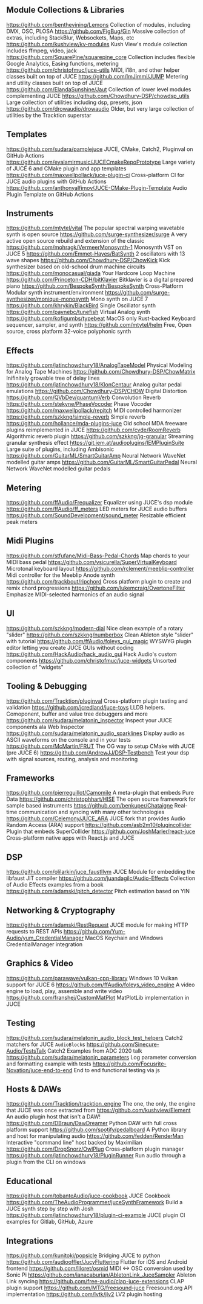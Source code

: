 ## Module Collections & Libraries

https://github.com/benthevining/Lemons Collection of modules, including DMX, OSC, PLOSA
https://github.com/FigBug/Gin Massive collection of extras, including StackBlur, Websockets, Maps, etc
https://github.com/kushview/kv-modules Kush View's module collection includes ffmpeg, video, jack
https://github.com/SquarePine/squarepine_core Collection includes flexible Google Analytics, Easing functions, metering
https://github.com/christofmuc/juce-utils MIDI, i18n, and other helper classes built on top of JUCE
https://github.com/ImJimmi/JUMP Metering and utility classes built on top of JUCE
https://github.com/ElandaSunshine/Jaut Collection of lower level modules complementing JUCE
https://github.com/Chowdhury-DSP/chowdsp_utils Large collection of utilities including dsp, presets, json
https://github.com/drowaudio/drowaudio Older, but very large collection of utilities by the Tracktion superstar 

## Templates

https://github.com/sudara/pamplejuce JUCE, CMake, Catch2, Pluginval on GitHub Actions
https://github.com/eyalamirmusic/JUCECmakeRepoPrototype Large variety of JUCE 6 and CMake plugin and app templates
https://github.com/maxwellpollack/juce-plugin-ci Cross-platform CI for JUCE audio plugins with GitHub Actions
https://github.com/anthonyalfimov/JUCE-CMake-Plugin-Template Audio Plugin Template on GitHub Actions

## Instruments

https://github.com/mtytel/vital The popular spectral warping wavetable synth is open source
https://github.com/surge-synthesizer/surge A very active open source rebuild and extension of the classic
https://github.com/mohragk/VermeerMonosynth-1 Monosynth VST on JUCE 5
https://github.com/Emmet-Hayes/BatSynth 2 oscillators with 13 wave shapes
https://github.com/Chowdhury-DSP/ChowKick Kick synthesizer based on old-school drum machine circuits
https://github.com/monocasual/giada Your Hardcore Loop Machine
https://github.com/Princeton-CDH/bitKlavier Bitklavier is a digital prepared piano
https://github.com/BespokeSynth/BespokeSynth Cross-Platform Modular synth instrument/environment
https://github.com/surge-synthesizer/monique-monosynth Mono synth on JUCE 7
https://github.com/khrykin/BlackBird Single Oscillator synth
https://github.com/paynebc/tunefish Virtual Analog synth
https://github.com/kofigumbs/typebeat MacOS only Rust-backed Keyboard sequencer, sampler, and synth
https://github.com/mtytel/helm Free, Open source, cross platform 32-voice polyphonic synth

## Effects 

https://github.com/jatinchowdhury18/AnalogTapeModel Physical Modeling for Analog Tape Machines
https://github.com/Chowdhury-DSP/ChowMatrix Inifinitely growable tree of delay lines
https://github.com/jatinchowdhury18/KlonCentaur Analog guitar pedal emulations
https://github.com/Chowdhury-DSP/CHOW Digital Distortion
https://github.com/QVbDev/quantumVerb Convolution Reverb
https://github.com/stekyne/PhaseVocoder Phase Vocoder
https://github.com/maxwellpollack/repitch MIDI controlled harmonizer
https://github.com/szkkng/simple-reverb Simple reverb
https://github.com/hollance/mda-plugins-juce Old school MDA freeware plugins reimplemented in JUCE
https://github.com/cvde/RoomReverb Algorithmic reverb plugin
https://github.com/szkkng/jg-granular Streaming granular synthesis effect
https://git.iem.at/audioplugins/IEMPluginSuite Large suite of plugins, including Ambisonic
https://github.com/GuitarML/SmartGuitarAmp Neural Network WaveNet modelled guitar amps
https://github.com/GuitarML/SmartGuitarPedal Neural Network WaveNet modelled guitar pedals

## Metering 

https://github.com/ffAudio/Frequalizer Equalizer using JUCE's dsp module
https://github.com/ffAudio/ff_meters LED meters for JUCE audio buffers
https://github.com/SoundDevelopment/sound_meter Resizable efficient peak meters

## Midi Plugins

https://github.com/stfufane/Midi-Bass-Pedal-Chords Map chords to your MIDI bass pedal
https://github.com/vsicurella/SuperVirtualKeyboard Microtonal keyboard layout
https://github.com/rclement/meeblip-controller Midi controller for the Meeblip Anode synth
https://github.com/trackbout/ripchord Cross platform plugin to create and remix chord progressions
https://github.com/lukemcraig/OvertoneFilter Emphasize MIDI-selected harmonics of an audio signal

## UI 

https://github.com/szkkng/modern-dial Nice clean example of a rotary "slider"
https://github.com/szkkng/numberbox Clean Ableton style "slider" with tutorial
https://github.com/ffAudio/foleys_gui_magic WYSWYG plugin editor letting you create JUCE GUIs without coding
https://github.com/HackAudio/hack_audio_gui Hack Audio's custom components
https://github.com/christofmuc/juce-widgets Unsorted collection of "widgets"

## Tooling & Debugging

https://github.com/Tracktion/pluginval Cross-platform plugin testing and validation
https://github.com/jcredland/juce-toys LLDB helpers. Comoponent, buffer and value tree debuggers and more
https://github.com/sudara/melatonin_inspector Inspect your JUCE components ala Web Inspector
https://github.com/sudara/melatonin_audio_sparklines Display audio as ASCII waveforms on the console and in your tests
https://github.com/McMartin/FRUT The OG way to setup CMake with JUCE (pre JUCE 6)
https://github.com/AndrewJJ/DSP-Testbench Test your dsp with signal sources, routing, analysis and monitoring

## Frameworks

https://github.com/pierreguillot/Camomile A meta-plugin that embeds Pure Data
https://github.com/christophhart/HISE The open source framework for sample based instruments
https://github.com/benkuper/Chataigne Real-time communication and syncing with many other technologies
https://github.com/Celemony/JUCE_ARA JUCE fork that provides Audio Random Access (ARA) support
https://github.com/asb2m10/plugincollider Plugin that embeds SuperCollider
https://github.com/JoshMarler/react-juce Cross-platform native apps with React.js and JUCE

## DSP

https://github.com/olilarkin/juce_faustllvm JUCE Module for embedding the libfaust JIT compiler
https://github.com/juandagilc/Audio-Effects Collection of Audio Effects examples from a book
https://github.com/adamski/pitch_detector Pitch estimation based on YIN

## Networking & Cryptography

https://github.com/adamski/RestRequest JUCE module for making HTTP requests to REST APIs
https://github.com/Yum-Audio/yum_CredentialManager MacOS Keychain and Windows CredentialManager integration

## Graphics & Video

https://github.com/parawave/vulkan-cpp-library Windows 10 Vulkan support for JUCE 6
https://github.com/ffAudio/foleys_video_engine A video engine to load, play, assemble and write video
https://github.com/franshej/CustomMatPlot MatPlotLib implementation in JUCE

## Testing

https://github.com/sudara/melatonin_audio_block_test_helpers Catch2 matchers for JUCE `AudioBlock`s
https://github.com/Sinecure-Audio/TestsTalk Catch2 Examples from ADC 2020 talk
https://github.com/sudara/melatonin_parameters Log parameter conversion and formatting example with tests
https://github.com/Focusrite-Novation/juce-end-to-end End to end functional testing via js

## Hosts & DAWs

https://github.com/Tracktion/tracktion_engine The one, the only, the engine that JUCE was once extracted from
https://github.com/kushview/Element An audio plugin host that isn't a DAW!
https://github.com/DBraun/DawDreamer Python DAW with full cross platform support
https://github.com/spotify/pedalboard A Python library and host for manipulating audio 
https://github.com/fedden/RenderMan Interactive "command line" host backed by Maximilian
https://github.com/DropSnorz/OwlPlug Cross-platform plugin manager
https://github.com/jatinchowdhury18/PluginRunner Run audio through a plugin from the CLI on windows

## Educational

https://github.com/tobanteAudio/juce-cookbook JUCE Cookbook
https://github.com/TheAudioProgrammer/juceSynthFramework Build a JUCE synth step by step with Josh
https://github.com/jatinchowdhury18/plugin-ci-example JUCE plugin CI examples for Gitlab, GitHub, Azure

## Integrations

https://github.com/kunitoki/popsicle Bridging JUCE to python
https://github.com/audiooffler/JucyFluttering Flutter for iOS and Android frontend
https://github.com/llloret/osmid MIDI <-> OSC conversion used by Sonic Pi
https://github.com/ianacaburian/AbletonLink_JuceSampler Ableton Link syncing
https://github.com/free-audio/clap-juce-extensions CLAP plugin support
https://github.com/MTG/freesound-juce Freesound.org API implementation
https://github.com/lvtk/jlv2 LV2 plugin hosting